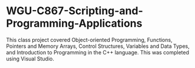 # WGU-C867-Scripting-and-Programming-Applications
This class project covered Object-oriented Programming, Functions, Pointers and Memory Arrays, Control Structures, Variables and Data Types, and Introduction to Programming in the C++ language. This was completed using Visual Studio.
